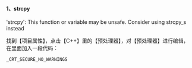 #### 1、strcpy

'strcpy': This function or variable may be unsafe. Consider using strcpy_s instead

找到【项目属性】，点击【C++】里的【预处理器】，对【预处理器】进行编辑，在里面加入一段代码：

```CPP
_CRT_SECURE_NO_WARNINGS
```

